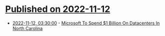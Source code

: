 # [Published on 2022-11-12](index.md)

* [2022-11-12, 03:30:00](https://slashdot.org/story/22/11/11/2213234/microsoft-to-spend-1-billion-on-datacenters-in-north-carolina?utm_source=rss1.0mainlinkanon&utm_medium=feed) - [Microsoft To Spend $1 Billion On Datacenters In North Carolina](https://slashdot.org/story/22/11/11/2213234/microsoft-to-spend-1-billion-on-datacenters-in-north-carolina?utm_source=rss1.0mainlinkanon&utm_medium=feed)
